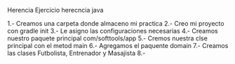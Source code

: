  Herencia
Ejercicio herecncia java

1.- Creamos una carpeta donde almaceno mi practica
2.- Creo mi proyecto con gradle init
3.- Le asigno las configuraciones necesarias
4.- Creamos nuestro paquete principal com/softtools/app
5.- Cremos nuestra clse principal con el metod main
6.- Agregamos el paquente domain 
7.- Creamos las clases Futbolista, Entrenador y Masajista
8.- 

